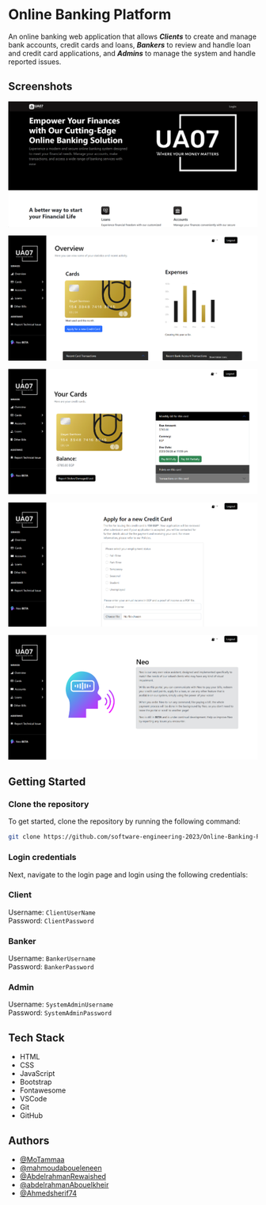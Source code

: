 # Online Banking Platform

An online banking web application that allows **_Clients_** to create and manage bank accounts, credit cards and loans, **_Bankers_** to review and handle loan and credit card applications, and **_Admins_** to manage the system and handle reported issues.

## Screenshots

![Home](docs/screenshots/home.png)

![Client Dashboard](docs/screenshots/dashboard.png)

![Client Credit Cards](docs/screenshots/cards.png)

![Client Credit Card Application](docs/screenshots/apply.png)

![Client Voice Assistant](docs/screenshots/neo.png)

## Getting Started

### Clone the repository

To get started, clone the repository by running the following command:

```bash
git clone https://github.com/software-engineering-2023/Online-Banking-Platform.git
```

### Login credentials

Next, navigate to the login page and login using the following credentials:

### Client

Username: `ClientUserName`  
Password: `ClientPassword`

### Banker

Username: `BankerUsername`  
Password: `BankerPassword`

### Admin

Username: `SystemAdminUsername`  
Password: `SystemAdminPassword`

## Tech Stack

- HTML
- CSS
- JavaScript
- Bootstrap
- Fontawesome
- VSCode
- Git
- GitHub

## Authors

- [@MoTammaa](https://github.com/MoTammaa)
- [@mahmoudaboueleneen](https://github.com/mahmoudaboueleneen)
- [@AbdelrahmanRewaished](https://github.com/AbdelrahmanRewaished)
- [@abdelrahmanAbouelkheir](https://github.com/abdelrahmanAbouelkheir)
- [@Ahmedsherif74](https://github.com/Ahmedsherif74)
